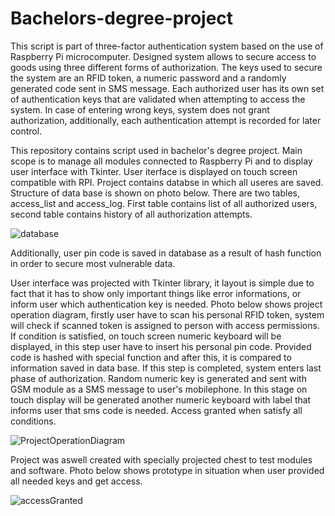 # Bachelors-degree-project

This script is part of three-factor authentication system based on the use of Raspberry Pi microcomputer. Designed system allows to secure access to goods using three 
different forms of authorization. The keys used to secure the system are an RFID token, a numeric password and a randomly generated code sent in SMS message. 
Each authorized user has its own set of authentication keys that are validated when attempting to access the system. 
In case of entering wrong keys, system does not grant authorization, additionally, each authentication attempt is recorded for later control.


This repository contains script used in bachelor's degree project. Main scope is to manage all modules connected to Raspberry Pi and to display user interface with Tkinter.
User iterface is displayed on touch screen compatible with RPI. Project contains databse in which all useres are saved. Structure of data base is shown on photo below. There are two tables, access_list and access_log. First table contains list of all authorized users, second table contains history of all authorization attempts.

![database](https://user-images.githubusercontent.com/44081987/152651519-f64c4ebc-3908-4ad8-b4fe-b0e52dd3f619.png)

Additionally, user pin code is saved in database as a result of hash function in order to secure most vulnerable data. 

User interface was projected with Tkinter library, it layout is simple due to fact that it has to show only important things like error informations, or inform user which authentication key is needed. 
Photo below shows project operation diagram, firstly user have to scan his personal RFID token, system will check if scanned token is assigned to person with access permissions. If condition is satisfied, on touch screen numeric keyboard will be displayed, in this step user have to insert his personal pin code. Provided code is hashed with special function and after this, it is compared to information saved in data base. If this step is completed, system enters last phase of authorization. Random numeric key is generated and sent with GSM module as a SMS message to user's mobilephone.
In this stage on touch display will be generated another numeric keyboard with label that informs user that sms code is needed. Access granted when satisfy all conditions.

![ProjectOperationDiagram](https://user-images.githubusercontent.com/44081987/152652160-13ef4ced-2b69-450f-80ff-d66f7f143f29.png)

Project was aswell created with specially projected chest to test modules and software. Photo below shows prototype in situation when user provided all needed keys and get access. 

![accessGranted](https://user-images.githubusercontent.com/44081987/152652735-98f5558c-9d86-4956-a801-7d2b5cf06f5d.png)


